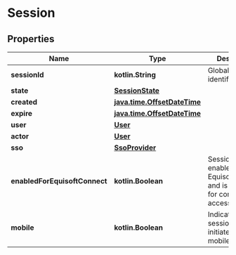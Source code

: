 
# Session

## Properties
Name | Type | Description | Notes
------------ | ------------- | ------------- | -------------
**sessionId** | **kotlin.String** | Globally unique identifier. |  [optional]
**state** | [**SessionState**](SessionState.md) |  |  [optional]
**created** | [**java.time.OffsetDateTime**](java.time.OffsetDateTime.md) |  |  [optional]
**expire** | [**java.time.OffsetDateTime**](java.time.OffsetDateTime.md) |  |  [optional]
**user** | [**User**](User.md) |  |  [optional]
**actor** | [**User**](User.md) |  |  [optional]
**sso** | [**SsoProvider**](SsoProvider.md) |  |  [optional]
**enabledForEquisoftConnect** | **kotlin.Boolean** | Session is enabled for Equisoft/Connect and is accounted for concurrent access. |  [optional]
**mobile** | **kotlin.Boolean** | Indicate that the session is initiated from a mobile device. |  [optional]



